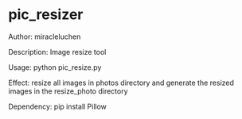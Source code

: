 # pic_resizer

Author: miracleluchen

Description: Image resize tool

Usage: python pic_resize.py

Effect: resize all images in photos directory and generate the resized images in the resize_photo directory

Dependency: pip install Pillow
